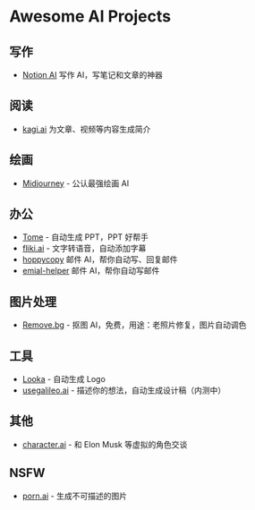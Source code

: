 # Awesome AI Projects

## 写作

- [Notion AI](https://www.notion.so/product/ai) 写作 AI，写笔记和文章的神器

## 阅读

- [kagi.ai](https://labs.kagi.com/ai/sum) 为文章、视频等内容生成简介

## 绘画

- [Midjourney](https://www.midjourney.com/home/) - 公认最强绘画 AI

## 办公

- [Tome](https://beta.tome.app/) - 自动生成 PPT，PPT 好帮手
- [fliki.ai](https://app.fliki.ai/) - 文字转语音，自动添加字幕
- [hoppycopy](https://app.hoppycopy.co/) 邮件 AI，帮你自动写、回复邮件
- [emial-helper](https://email-helper.vercel.app/) 邮件 AI，帮你自动写邮件

## 图片处理

- [Remove.bg](https://www.remove.bg/) - 抠图 AI，免费，用途：老照片修复，图片自动调色

## 工具

- [Looka](https://looka.com/) - 自动生成 Logo
- [usegalileo.ai](https://www.usegalileo.ai/) - 描述你的想法，自动生成设计稿（内测中）

## 其他

- [character.ai](https://beta.character.ai/) - 和 Elon Musk 等虚拟的角色交谈


## NSFW

- [porn.ai](https://pornpen.ai/) - 生成不可描述的图片
